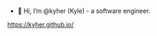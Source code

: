 - 👋 Hi, I’m @kyher (Kyle) - a software engineer.

https://kyher.github.io/

<!---
kyher/kyher is a ✨ special ✨ repository because its `README.md` (this file) appears on your GitHub profile.
You can click the Preview link to take a look at your changes.
--->
